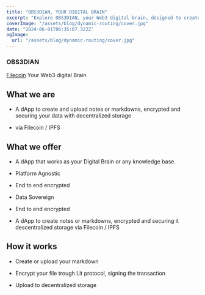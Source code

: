 ```yaml
---
title: "OBS3DIAN, YOUR DIGITAL BRAIN"
excerpt: "Explore OBS3DIAN, your Web3 digital brain, designed to create and secure your notes with end-to-end encryption and decentralized storage via Filecoin/IPFS."
coverImage: "/assets/blog/dynamic-routing/cover.jpg"
date: "2024-06-01T06:35:07.322Z"
ogImage:
  url: "/assets/blog/dynamic-routing/cover.jpg"
---
```


### OBS3DIAN

[Filecoin](filecoin.md)
Your Web3 digital Brain

## What we are

- A dApp to create and upload notes or markdowns, encrypted and securing your data with decentralized storage

- via Filecoin / IPFS

## What we offer

- A dApp that works as your Digital Brain or any knowledge base.

- Platform Agnostic

- End to end encrypted

- Data Sovereign

- End to end encrypted

- A dApp to create notes or markdowns, encrypted and securing it descentralized storage via Filecoin / IPFS

## How it works

- Create or upload your markdown

- Encrypt your file trough Lit protocol, signing the transaction

- Upload to decentralized storage
